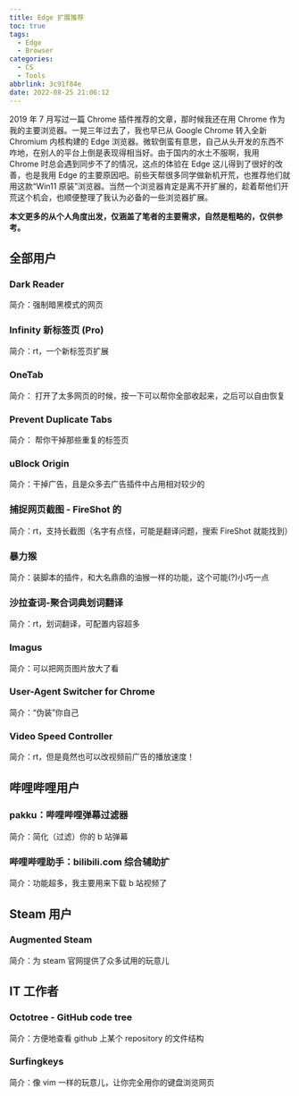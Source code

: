 ```yaml
---
title: Edge 扩展推荐
toc: true
tags:
  - Edge
  - Browser
categories:
  - CS
  - Tools
abbrlink: 3c91f84e
date: 2022-08-25 21:06:12
---
```


2019 年 7 月写过一篇 Chrome 插件推荐的文章，那时候我还在用 Chrome 作为我的主要浏览器。一晃三年过去了，我也早已从 Google Chrome 转入全新 Chromium 内核构建的 Edge 浏览器。微软倒蛮有意思，自己从头开发的东西不咋地，在别人的平台上倒是表现得相当好。由于国内的水土不服啊，我用 Chrome 时总会遇到同步不了的情况，这点的体验在 Edge 这儿得到了很好的改善，也是我用 Edge 的主要原因吧。前些天帮很多同学做新机开荒，也推荐他们就用这款“Win11 原装”浏览器。当然一个浏览器肯定是离不开扩展的，趁着帮他们开荒这个机会，也顺便整理了我认为必备的一些浏览器扩展。

<!--more-->

**本文更多的从个人角度出发，仅涵盖了笔者的主要需求，自然是粗略的，仅供参考。**

## 全部用户

### Dark Reader

简介：强制暗黑模式的网页

### Infinity 新标签页 (Pro)

简介：rt，一个新标签页扩展

### OneTab

简介： 打开了太多网页的时候，按一下可以帮你全部收起来，之后可以自由恢复

### Prevent Duplicate Tabs

简介： 帮你干掉那些重复的标签页

### uBlock Origin

简介：干掉广告，且是众多去广告插件中占用相对较少的

### 捕捉网页截图 - FireShot 的

简介：rt，支持长截图（名字有点怪，可能是翻译问题，搜索 FireShot 就能找到）

### 暴力猴

简介：装脚本的插件，和大名鼎鼎的油猴一样的功能，这个可能(?)小巧一点

### 沙拉查词-聚合词典划词翻译

简介：rt，划词翻译，可配置内容超多

### Imagus

简介：可以把网页图片放大了看

### User-Agent Switcher for Chrome

简介：“伪装”你自己

### Video Speed Controller

简介：rt，但是竟然也可以改视频前广告的播放速度！

## 哔哩哔哩用户

### pakku：哔哩哔哩弹幕过滤器

简介：简化（过滤）你的 b 站弹幕

### 哔哩哔哩助手：bilibili.com 综合辅助扩

简介：功能超多，我主要用来下载 b 站视频了

## Steam 用户

### Augmented Steam

简介：为 steam 官网提供了众多试用的玩意儿

## IT 工作者

### Octotree - GitHub code tree

简介：方便地查看 github 上某个 repository 的文件结构

### Surfingkeys

简介：像 vim 一样的玩意儿，让你完全用你的键盘浏览网页
